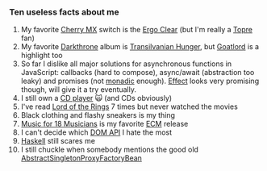 ### Ten useless facts about me

1. My favorite [Cherry MX](https://www.cherrymx.de/en) switch is the [Ergo Clear](https://deskthority.net/wiki/Cherry_MX_Ergo_Clear) (but I'm really a [Topre](https://www.realforce.co.jp/en/features/) fan)
2. My favorite [Darkthrone](https://www.metal-archives.com/bands/Darkthrone/146) album is [Transilvanian Hunger](https://www.metal-archives.com/albums/Darkthrone/Transilvanian_Hunger/624), but [Goatlord](https://www.metal-archives.com/albums/Darkthrone/Goatlord/1926) is a highlight too
3. So far I dislike all major solutions for asynchronous functions in JavaScript: callbacks (hard to compose), async/await (abstraction too leaky) and promises (not [monadic](https://github.com/promises-aplus/promises-spec/issues/94#issuecomment-16176966) enough). [Effect](https://github.com/kyusu) looks very promising though, will give it a try eventually.
4. I still own a [CD player](https://en.wikipedia.org/wiki/CD_player) 🙀 (and CDs obviously)
5. I've read [Lord of the Rings](https://en.wikipedia.org/wiki/The_Lord_of_the_Rings) 7 times but never watched the movies
6. Black clothing and flashy sneakers is my thing
7. [Music for 18 Musicians](https://www.discogs.com/Steve-Reich-Music-For-18-Musicians/release/1164585) is my favorite [ECM](https://ecmrecords.com/home) release
8. I can't decide which [DOM API](https://developer.mozilla.org/en-US/docs/Web/API/Document_Object_Model) I hate the most
9. [Haskell](https://www.haskell.org) still scares me
10. I still chuckle when somebody mentions the good old [AbstractSingletonProxyFactoryBean](https://docs.spring.io/spring/docs/current/javadoc-api/org/springframework/aop/framework/AbstractSingletonProxyFactoryBean.html)

